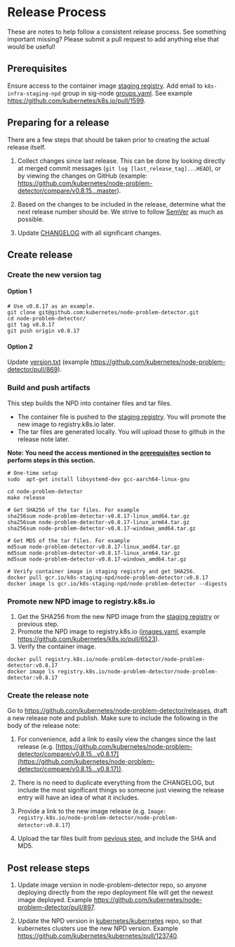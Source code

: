 # Release Process

These are notes to help follow a consistent release process. See something
important missing? Please submit a pull request to add anything else that would
be useful!

## Prerequisites

Ensure access to the container image [staging registry](https://console.cloud.google.com/gcr/images/k8s-staging-npd/global/node-problem-detector).
Add email to `k8s-infra-staging-npd` group in sig-node [groups.yaml](https://github.com/kubernetes/k8s.io/blob/main/groups/sig-node/groups.yaml).
See example https://github.com/kubernetes/k8s.io/pull/1599.

## Preparing for a release

There are a few steps that should be taken prior to creating the actual release
itself.

1. Collect changes since last release. This can be done by looking directly at
   merged commit messages (``git log [last_release_tag]...HEAD``), or by
   viewing the changes on GitHub (example: https://github.com/kubernetes/node-problem-detector/compare/v0.8.15...master).

2. Based on the changes to be included in the release, determine what the next
   release number should be. We strive to follow [SemVer](https://semver.org/)
   as much as possible.

3. Update [CHANGELOG](https://github.com/kubernetes/node-problem-detector/blob/master/CHANGELOG.md)
   with all significant changes.

## Create release

### Create the new version tag

#### Option 1
```
# Use v0.8.17 as an example.
git clone git@github.com:kubernetes/node-problem-detector.git
cd node-problem-detector/
git tag v0.8.17
git push origin v0.8.17
```

#### Option 2
Update [version.txt](https://github.com/kubernetes/node-problem-detector/blob/master/version.txt)
(example https://github.com/kubernetes/node-problem-detector/pull/869).

### Build and push artifacts
This step builds the NPD into container files and tar files.
- The container file is pushed to the [staging registry](https://console.cloud.google.com/gcr/images/k8s-staging-npd/global/node-problem-detector).
  You will promote the new image to registry.k8s.io later.
- The tar files are generated locally. You will upload those to github in the
  release note later.

**Note: You need the access mentioned in the [prerequisites](#prerequisites)
section to perform steps in this section.**

```
# One-time setup
sudo  apt-get install libsystemd-dev gcc-aarch64-linux-gnu

cd node-problem-detector
make release

# Get SHA256 of the tar files. For example
sha256sum node-problem-detector-v0.8.17-linux_amd64.tar.gz
sha256sum node-problem-detector-v0.8.17-linux_arm64.tar.gz
sha256sum node-problem-detector-v0.8.17-windows_amd64.tar.gz

# Get MD5 of the tar files. For example
md5sum node-problem-detector-v0.8.17-linux_amd64.tar.gz
md5sum node-problem-detector-v0.8.17-linux_arm64.tar.gz
md5sum node-problem-detector-v0.8.17-windows_amd64.tar.gz

# Verify container image in staging registry and get SHA256.
docker pull gcr.io/k8s-staging-npd/node-problem-detector:v0.8.17
docker image ls gcr.io/k8s-staging-npd/node-problem-detector --digests
```

### Promote new NPD image to registry.k8s.io
1. Get the SHA256 from the new NPD image from the [staging registry](https://console.cloud.google.com/gcr/images/k8s-staging-npd/global/node-problem-detector)
   or previous step.
2. Promote the NPD image to registry.k8s.io ([images.yaml](https://github.com/kubernetes/k8s.io/blob/main/registry.k8s.io/images/k8s-staging-npd/images.yaml), example https://github.com/kubernetes/k8s.io/pull/6523).
3. Verify the container image.
```
docker pull registry.k8s.io/node-problem-detector/node-problem-detector:v0.8.17
docker image ls registry.k8s.io/node-problem-detector/node-problem-detector:v0.8.17
```

### Create the release note

Go to https://github.com/kubernetes/node-problem-detector/releases, draft a new
release note and publish. Make sure to include the following in the body of the
release note:

1. For convenience, add a link to easily view the changes since the last
   release (e.g.
   [https://github.com/kubernetes/node-problem-detector/compare/v0.8.15...v0.8.17](https://github.com/kubernetes/node-problem-detector/compare/v0.8.15...v0.8.17)).

2. There is no need to duplicate everything from the CHANGELOG, but include the
   most significant things so someone just viewing the release entry will have
   an idea of what it includes.

3. Provide a link to the new image release (e.g. `Image:
   registry.k8s.io/node-problem-detector/node-problem-detector:v0.8.17`)

4. Upload the tar files built from [pevious step](#build-and-push-artifacts),
   and include the SHA and MD5.

## Post release steps

1. Update image version in node-problem-detector repo, so anyone deploying
   directly from the repo deployment file will get the newest image deployed.
   Example https://github.com/kubernetes/node-problem-detector/pull/897.

2. Update the NPD version in [kubernetes/kubernetes](https://github.com/kubernetes/kubernetes)
   repo, so that kubernetes clusters use the new NPD version. Example
   https://github.com/kubernetes/kubernetes/pull/123740.
